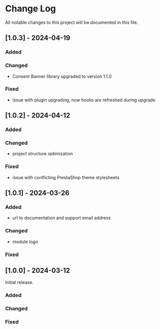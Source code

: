 # Change Log
All notable changes to this project will be documented in this file.

## [1.0.3] - 2024-04-19

### Added

### Changed
* Consent Banner library upgraded to version 1.1.0

### Fixed
* issue with plugin upgrading, now hooks are refreshed during upgrade

## [1.0.2] - 2024-04-12

### Added

### Changed
* project structure optimization

### Fixed
* issue with conflicting PrestaShop theme stylesheets

## [1.0.1] - 2024-03-26

### Added
* url to documentation and support email address

### Changed
* module logo

### Fixed

## [1.0.0] - 2024-03-12

Initial release.

### Added

### Changed

### Fixed
